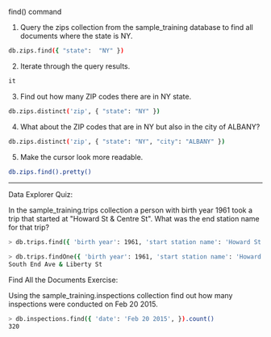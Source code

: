 find() command

1. Query the zips collection from the sample_training database to find all documents where the state is NY.

```bash
db.zips.find({ "state":  "NY" })
```

2. Iterate through the query results.

```bash
it
```

3. Find out how many ZIP codes there are in NY state.

```bash
db.zips.distinct('zip', { "state": "NY" })
```

4. What about the ZIP codes that are in NY but also in the city of ALBANY?

```bash
db.zips.distinct('zip', { "state": "NY", "city": "ALBANY" })
```

5. Make the cursor look more readable.

```bash
db.zips.find().pretty()
```

---

Data Explorer Quiz:

In the sample_training.trips collection a person with birth year 1961 took a
trip that started at "Howard St & Centre St". What was the end station name for
that trip?

```bash
> db.trips.find({ 'birth year': 1961, 'start station name': 'Howard St & Centre St', })
```

```bash
> db.trips.findOne({ 'birth year': 1961, 'start station name': 'Howard St & Centre St', })['end station name']
South End Ave & Liberty St
```

Find All the Documents Exercise:

Using the sample_training.inspections collection find out how many inspections
were conducted on Feb 20 2015.

```bash
> db.inspections.find({ 'date': 'Feb 20 2015', }).count()
320
```
